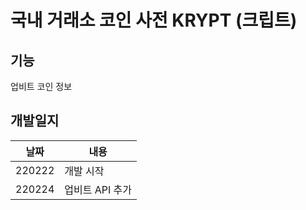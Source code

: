 # 국내 거래소 코인 사전 KRYPT (크립트)

## 기능
업비트 코인 정보
	
## 개발일지
|날짜|내용|
|---|---|
|220222|개발 시작|
|220224|업비트 API 추가|
